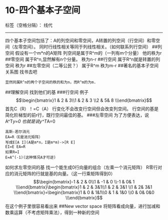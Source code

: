 ﻿# 10-四个基本子空间

标签（空格分隔）： 线代

---

四个基本子空间包括了：A的列空间和零空间，A转置的列空间（行空间）和零空间（左零空间）。
同时行线性相关等同于列线性相关。（如何联系列行空间）
##列空间
假设有一个m*n的A矩阵
列空间是属于R^m的（一列有m个分量）
他的秩为r
##零空间
属于R^n,显然解有n个分量。
秩为n-r
##行空间
属于R^n就是转置的列空间
秩为r
##左零空间（二等公民？）
属于R^m
秩为m-r
##著名的基本子空间关系图
找书去吧
```
显然同属R^n的两个子空间的秩的和为n，而R^m的为m.
```
##理解空间
找到他们的基
###行空间
例子$$\begin{bmatrix}1 & 2 &  3\\1 & 2 & 3 \\2 & 5& 8   \\\end{bmatrix}$$
首先C（R）！=C（A）
行变化不会改变行空间但会改变列空间。
行空间的基是简化阶梯型的前r行，既行空间最佳的基。
###左零空间
为了方便表达，说A^T*y=0
也就是说y^T*A=0
```
高斯-若尔消元
EA=R（E是消元矩阵）
写成E[A I](A是m*n，I是m*m)->[R E]
EI=E EA=R
如果R=I
E=A^(-1)(这种情况A才可逆)
```
如何求左零空间的基
找一个能生成0行向量的组合（左乘一个消元矩阵）
R零行对应的消元矩阵的行就是基的向量。（这一行乘矩阵得到0）
$$\begin{bmatrix}-1 & 2 &  0\\1 & -1 & 0 \\-1 & 0& 1   \\\end{bmatrix}\begin{bmatrix}1 & 2 &  3&1\\1 & 2 & 3&1 \\1 & 2& 3&1   \\\end{bmatrix}=\begin{bmatrix}1 & 0 &  1&1\\0 & 1 & 1&0 \\0 & 0& 0&0   \\\end{bmatrix}$$
在这个例子里很容易看出来
##New vector space
将矩阵看成向量，进行加减和数乘运算（不考虑矩阵乘法），得到一种新的空间




